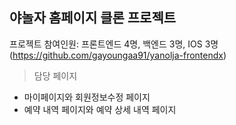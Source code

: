 ## 야놀자 홈페이지 클론 프로젝트

프로젝트 참여인원: 프론트엔드 4명, 백엔드 3명, IOS 3명 (https://github.com/gayoungaa91/yanolja-frontendx)

> 담당 페이지

- 마이페이지와 회원정보수정 페이지
- 예약 내역 페이지와 예약 상세 내역 페이지
